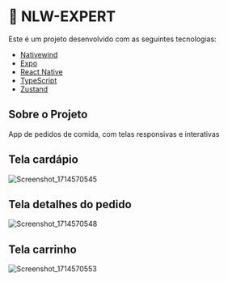# 🚀 NLW-EXPERT

Este é um projeto desenvolvido com as seguintes tecnologias:

- [Nativewind](https://www.nativewind.dev/)
- [Expo](https://expo.io/)
- [React Native](https://reactnative.dev/)
- [TypeScript](https://www.typescriptlang.org/)
- [Zustand](https://docs.pmnd.rs/zustand/getting-started/introduction/)

## Sobre o Projeto

App de pedidos de comida, com telas responsivas e interativas

## Tela cardápio
![Screenshot_1714570545](https://github.com/VittuNascimento/nlw-expert-rn/assets/124595116/af026a3d-57eb-4f51-ba60-2cb14cf62553)

## Tela detalhes do pedido 
![Screenshot_1714570548](https://github.com/VittuNascimento/nlw-expert-rn/assets/124595116/dddc17e1-6a23-4c7b-829d-8306bde19879)

## Tela carrinho
![Screenshot_1714570553](https://github.com/VittuNascimento/nlw-expert-rn/assets/124595116/47d84607-590e-4294-b02b-448c701f449d)
